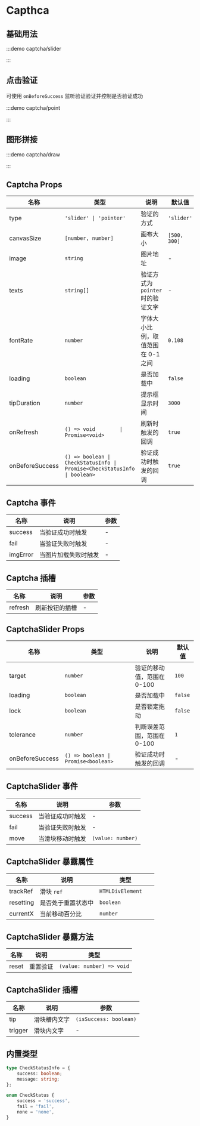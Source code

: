 # Capthca

## 基础用法

:::demo captcha/slider

:::

## 点击验证

可使用 `onBeforeSuccess` 监听验证验证并控制是否验证成功

:::demo captcha/point

:::

## 图形拼接

:::demo captcha/draw

:::

## Captcha Props

| 名称            | 类型                                                                      | 说明                              | 默认值       |
| --------------- | ------------------------------------------------------------------------- | --------------------------------- | ------------ |
| type            | `'slider' \| 'pointer'`                                                   | 验证的方式                        | `'slider'`   |
| canvasSize      | `[number, number]`                                                        | 画布大小                          | `[500, 300]` |
| image           | `string`                                                                  | 图片地址                          | -            |
| texts           | `string[]`                                                                | 验证方式为 `pointer` 时的验证文字 | -            |
| fontRate        | `number`                                                                  | 字体大小比例，取值范围在 0-1 之间 | `0.108`      |
| loading         | `boolean`                                                                 | 是否加载中                        | `false`      |
| tipDuration     | `number`                                                                  | 提示框显示时间                    | `3000`       |
| onRefresh       | `() => void        \| Promise<void>`                                      | 刷新时触发的回调                  | `true`       |
| onBeforeSuccess | `() => boolean \| CheckStatusInfo \| Promise<CheckStatusInfo \| boolean>` | 验证成功时触发的回调              | `true`       |

## Captcha 事件

| 名称     | 说明                 | 参数 |
| -------- | -------------------- | ---- |
| success  | 当验证成功时触发     | -    |
| fail     | 当验证失败时触发     | -    |
| imgError | 当图片加载失败时触发 | -    |

## Captcha 插槽

| 名称    | 说明           | 参数 |
| ------- | -------------- | ---- |
| refresh | 刷新按钮的插槽 | -    |

## CaptchaSlider Props

| 名称            | 类型                                | 说明                       | 默认值  |
| --------------- | ----------------------------------- | -------------------------- | ------- |
| target          | `number`                            | 验证的移动值，范围在 0-100 | `100`   |
| loading         | `boolean`                           | 是否加载中                 | `false` |
| lock            | `boolean`                           | 是否锁定拖动               | `false` |
| tolerance       | `number`                            | 判断误差范围，范围在 0-100 | `1`     |
| onBeforeSuccess | `() => boolean \| Promise<boolean>` | 验证成功时触发的回调       | -       |

## CaptchaSlider 事件

| 名称    | 说明             | 参数              |
| ------- | ---------------- | ----------------- |
| success | 当验证成功时触发 | -                 |
| fail    | 当验证失败时触发 | -                 |
| move    | 当滑块移动时触发 | `(value: number)` |

## CaptchaSlider 暴露属性

| 名称      | 说明               | 类型                |
| --------- | ------------------ | ------------------- |
| trackRef  | 滑块 `ref`         | `HTMLDivElement   ` |
| resetting | 是否处于重置状态中 | `boolean`           |
| currentX  | 当前移动百分比     | `number`            |

## CaptchaSlider 暴露方法

| 名称  | 说明     | 类型                      |
| ----- | -------- | ------------------------- |
| reset | 重置验证 | `(value: number) => void` |

## CaptchaSlider 插槽

| 名称    | 说明         | 参数                   |
| ------- | ------------ | ---------------------- |
| tip     | 滑块槽内文字 | `(isSuccess: boolean)` |
| trigger | 滑块内文字   | -                      |

## 内置类型

```ts
type CheckStatusInfo = {
    success: boolean;
    message: string;
};

enum CheckStatus {
    success = 'success',
    fail = 'fail',
    none = 'none',
}
```
